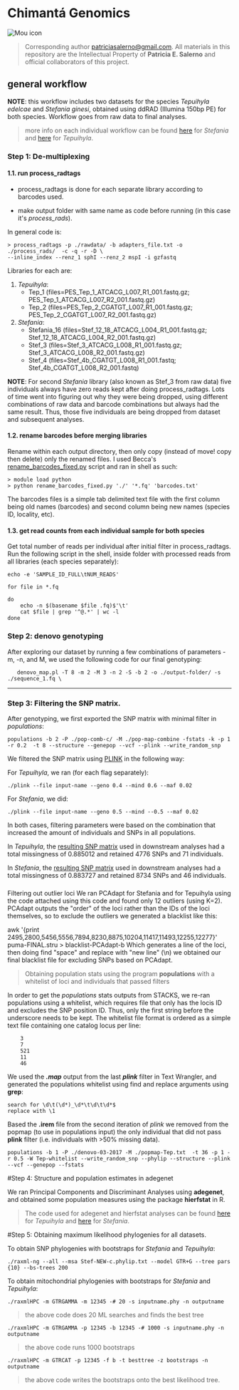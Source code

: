 # Chimantá Genomics

![Mou icon](http://www.climax-magazine.com/wp-content/uploads/2013/02/Glowacz_Jaeger_des_Augenblicks_2_Snapseed.jpg)

>Corresponding author <patriciasalerno@gmail.com>. All materials in this repository are the Intellectual Property of **Patricia E. Salerno** and official collaborators of this project.



## general workflow

**NOTE**: this workflow includes two datasets for the species *Tepuihyla edelcae* and *Stefania ginesi*, obtained using ddRAD (Illumina 150bp PE) for both species. Workflow goes from raw data to final analyses. 


>more info on each individual workflow can be found [here](https://github.com/pesalerno/Chimanta-genomics/blob/master/README_Stefania.txt) for *Stefania* and [here](https://github.com/pesalerno/Chimanta-genomics/blob/master/README_Tepuihyla.txt) for *Tepuihyla*.


### Step 1: De-multiplexing

#### 1.1. run process_radtags


- process_radtags is done for each separate library according to barcodes used. 

- make output folder with same name as code before running (in this case it's *process_rads*). 

In general code is:

	> process_radtags -p ./rawdata/ -b adapters_file.txt -o ./process_rads/  -c -q -r -D \
	--inline_index --renz_1 sphI --renz_2 mspI -i gzfastq 


Libraries for each are: 

1. *Tepuihyla*: 
	- Tep_1 (files=PES_Tep_1_ATCACG_L007_R1_001.fastq.gz; PES_Tep_1_ATCACG_L007_R2_001.fastq.gz)
	- Tep_2 (files=PES_Tep_2_CGATGT_L007_R1_001.fastq.gz; PES_Tep_2_CGATGT_L007_R2_001.fastq.gz)
2. *Stefania*:
	- Stefania_16 (files=Stef_12_18_ATCACG_L004_R1_001.fastq.gz; Stef_12_18_ATCACG_L004_R2_001.fastq.gz)
	- Stef_3 (files=Stef_3_ATCACG_L008_R1_001.fastq.gz; Stef_3_ATCACG_L008_R2_001.fastq.gz)
	- Stef_4 (files=Stef_4b_CGATGT_L008_R1_001.fastq; Stef_4b_CGATGT_L008_R2_001.fastq)



**NOTE**: For second *Stefania* library (also known as Stef_3 from raw data) five individuals always have zero reads kept after doing process_radtags. Lots of time went into figuring out why they were being dropped, using different combinations of raw data and barcode combinations but always had the same result. Thus, those five individuals are being dropped from dataset and subsequent analyses.

#### 1.2. rename barcodes before merging libraries


Rename within each output directory, then only copy (instead of move! copy then delete) only the renamed files. I used Becca's [rename_barcodes_fixed.py](https://github.com/pesalerno/Chimanta-genomics/blob/master/rename_barcodes_fixed.py) script and ran in shell as such:

	> module load python
	> python rename_barcodes_fixed.py './' '*.fq' 'barcodes.txt'

The barcodes files is a simple tab delimited text file with the first column being old names (barcodes) and second column being new names (species ID, locality, etc).

#### 1.3. get read counts from each individual sample for both species

Get total number of reads per individual after initial filter in process_radtags. Run the following script in the shell, inside folder with processed reads from all libraries (each species separately):

	echo -e 'SAMPLE_ID_FULL\tNUM_READS'
	
	for file in *.fq
	
	do
		echo -n $(basename $file .fq)$'\t'
		cat $file | grep '^@.*' | wc -l
	done




### Step 2: denovo genotyping


After exploring our dataset by running a few combinations of parameters -m, -n, and M, we used the following code for our final genotyping:


       denovo_map.pl -T 8 -m 2 -M 3 -n 2 -S -b 2 -o ./output-folder/ -s ./sequence_1.fq \


_________

### Step 3: Filtering the SNP matrix.


After genotyping, we first exported the SNP matrix with minimal filter in *populations*: 
	
	populations -b 2 -P ./pop-comb-c/ -M ./pop-map-combine -fstats -k -p 1 -r 0.2  -t 8 --structure --genepop --vcf --plink --write_random_snp


We filtered the SNP matrix using [PLINK](http://pngu.mgh.harvard.edu/~purcell/plink/summary.shtml) in the following way:

For *Tepuihyla*, we ran (for each flag separately): 

	./plink --file input-name --geno 0.4 --mind 0.6 --maf 0.02 
	
For *Stefania*, we did: 

	./plink --file input-name --geno 0.5 --mind --0.5 --maf 0.02


In both cases, filtering parameters were based on the combination that increased the amount of individuals and SNPs in all populations. 


In *Tepuihyla*, the [resulting SNP matrix](https://github.com/pesalerno/Chimanta-genomics/blob/master/Tep-04-02-c.stru) used in downstream analyses had a total missingness of 0.885012 and retained 4776 SNPs and 71 individuals. 

In *Stefania*, the [resulting SNP matrix](https://github.com/pesalerno/Chimanta-genomics/blob/master/Stef-NEW-c.stru) used in downstream analyses had a total missingness of 0.883727 and retained 8734 SNPs and 46 individuals.

 
###
###
Filtering out outlier loci
We ran PCAdapt for Stefania and for Tepuihyla using the code attached using this code and found only 12 outliers (using K=2). PCAdapt outputs the "order" of the loci rather than the IDs of the loci themselves, so to exclude the outliers we generated a blacklist like this:

awk '{print $2495,$2800,$5456,$5556,$7894,$8230,$8875,$10204,$11417,$11493,$12255,$12277}' puma-FINAL.stru > blacklist-PCAdapt-b
Which generates a line of the loci, then doing find "space" and replace with "new line" (\n) we obtained our final blacklist file for excluding SNPs based on PCAdapt.

>Obtaining population stats using the program **populations** with a whitelist of loci and individuals that passed filters

	
In order to get the *populations* stats outputs from STACKS, we re-ran populations using a whitelist, which requires file that only has the locis ID and excludes the SNP position ID. Thus, only the first string before the underscore needs to be kept. The whitelist file format is ordered as a simple text file containing one catalog locus per line: 

		3
		7
		521
		11
		46

We used the ***.map*** output from the last ***plink*** filter in Text Wrangler, and generated the populations whitelist using find and replace arguments using **grep**:


	search for \d\t(\d*)_\d*\t\d\t\d*$
	replace with \1

Based the **.irem** file from the second iteration of *plink* we removed from the popmap (to use in populations input) the only  individual that did not pass **plink** filter (i.e. individuals with >50% missing data). 

	populations -b 1 -P ./denovo-03-2017 -M ./popmap-Tep.txt  -t 36 -p 1 -r 0.5 -W Tep-whitelist --write_random_snp --phylip --structure --plink --vcf --genepop --fstats

#Step 4: Structure and population estimates in adegenet

We ran Principal Components and Discriminant Analyses using **adegenet**, and obtained some population measures using the package **hierfstat** in R. 

> The code used for adegenet and hierfstat analyses can be found [here](https://github.com/pesalerno/Chimanta-genomics/blob/master/adegenet-Tepuihyla-NEW.R) for *Tepuihyla* and [here](https://github.com/pesalerno/Chimanta-genomics/blob/master/adegenet-Stefania-NEW-b.R) for *Stefania*.


#Step 5: Obtaining maximum likelihood phylogenies for all datasets. 

To obtain SNP phylogenies with bootstraps for *Stefania* and *Tepuihyla*:

	./raxml-ng --all --msa Stef-NEW-c.phylip.txt --model GTR+G --tree pars {10} --bs-trees 200


To obtain mitochondrial phylogenies with bootstraps for *Stefania* and *Tepuihyla*:

	./raxmlHPC -m GTRGAMMA -m 12345 -# 20 -s inputname.phy -n outputname

>the above code does 20 ML searches and finds the best tree

	./raxmlHPC -m GTRGAMMA -p 12345 -b 12345 -# 1000 -s inputname.phy -n outputname

>the above code runs 1000 bootstraps

	./raxmlHPC -m GTRCAT -p 12345 -f b -t besttree -z bootstraps -n outputname 

>the above code writes the bootstraps onto the best likelihood tree. 
